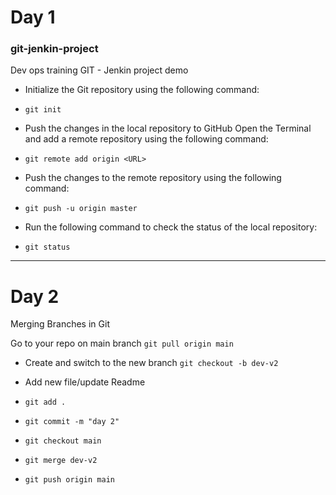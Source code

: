 # Day 1
### git-jenkin-project
Dev ops training GIT - Jenkin project demo

- Initialize the Git repository using the following command:
- `git init`

- Push the changes in the local repository to GitHub
Open the Terminal and add a remote repository using the following command:
- `git remote add origin <URL>`

- Push the changes to the remote repository using the following command:
- `git push -u origin master`

- Run the following command to check the status of the local repository:
- `git status`
----------------------------------------------------------------
# Day 2
Merging Branches in Git

Go to your repo on main branch
`git pull origin main`

- Create and switch to the new branch
 `git checkout -b dev-v2`

- Add new file/update Readme
- `git add .`

- `git commit -m "day 2"`

- `git checkout main`

- `git merge dev-v2`

- `git push origin main`




